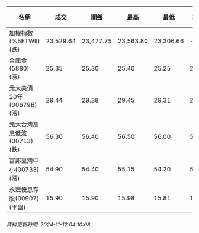 | 名稱 | 成交 | 開盤 | 最高 | 最低 | 均價 | 成交金額(億) | 昨收 | 漲跌幅 | 漲跌 | 總量 | 昨量 | 振幅 |
| -------- | -------- | -------- | -------- |-------- | -------- | -------- |-------- |-------- |-------- | -------- | -------- |-------- |
|加權指數(%5ETWII) (跌)|23,529.64|23,477.75|23,563.80|23,306.66|-|3,563.95|23,553.89|0.10%|24.25|7,094,291|0|1.09%|
|合庫金(5880) (漲)|25.35|25.30|25.40|25.25|25.29|1.20|25.30|0.20%|0.05|4,730|3,945|0.59%|
|元大美債20年(00679B) (漲)|29.44|29.38|29.45|29.31|29.38|15.92|29.15|0.99%|0.29|54,182|55,628|0.48%|
|元大台灣高息低波(00713) (跌)|56.30|56.40|56.50|56.00|56.17|10.16|56.40|0.18%|0.10|18,086|13,057|0.89%|
|富邦臺灣中小(00733) (漲)|54.90|54.40|55.15|54.20|54.78|0.466|54.40|0.92%|0.50|851|1,449|1.75%|
|永豐優息存股(00907) (平盤)|15.90|15.90|15.98|15.81|15.87|0.300|15.90|0.00%|0.00|1,889|3,255|1.07%|
###### 資料更新時間: 2024-11-12 04:10:08